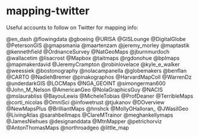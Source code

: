 # mapping-twitter
Useful accounts to follow on Twitter for mapping info:

@en_dash
@flowingdata
@gboeing
@URISA
@GISLounge
@DigitalGlobe
@PetersonGIS
@gmapsmania
@maartenzam
@jeremy_morley
@maptastik
@kennethfield
@OrdnanceSurvey
@NatGeoMaps
@jburnmurdoch
@wallacetim
@lisacrost
@Mapbox
@taitmaps
@rgdonohue
@bplmaps
@mapmakerdavid
@JeremyCrampton
@robinlovelace
@kyle_e_walker
@weessiek
@bostonography
@nolacampanella
@globemakers
@benflan
@CARTO
@NadiehBremer
@pinakographos
@HarvardMapColl
@WarrenDz
@underdarkGIS
@LOCMaps
@NGA_GEOINT
@simongerman600
@John_M_Nelson
@AmericanGeo
@NolaGraphicsGuy
@NACIS
@mslaurabliss
@BayouLewis
@MicheleTobias
@ProfDeaner
@TerribleMaps
@corti_nicolas
@OmniSci
@infowetrust
@tjukanov
@DOverview
@NewMapsPlus
@BrilliantMaps
@hnshck
@MollyOHalloran_
@JWasilGeo
@LivingAtlas
@sarahbellmaps
@ClareMTrainor
@meghankellymaps
@JamesNiehues
@designanddata
@MtnMapper
@petrichorviz
@AntonThomasMaps
@northroadgeo
@little_map
